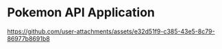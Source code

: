 # Pokemon API Application



https://github.com/user-attachments/assets/e32d51f9-c385-43e5-8c79-86977b8691b8

